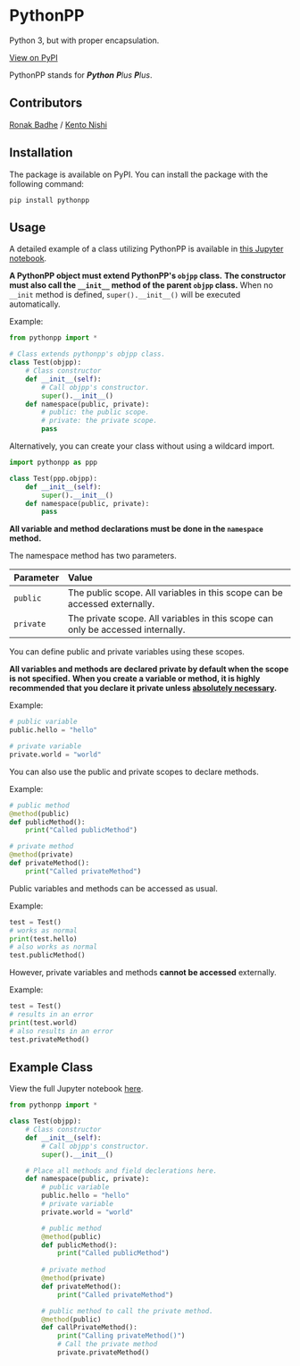 # PythonPP
Python 3, but with proper encapsulation.

[View on PyPI](https://pypi.org/project/pythonpp/)

PythonPP stands for ***Python** **P**lus **P**lus*.

## Contributors

[Ronak Badhe](https://github.com/r2dev2bb8)
/
[Kento Nishi](https://github.com/KentoNishi)

## Installation
The package is available on PyPI.
You can install the package with the following command:
```shell
pip install pythonpp
```

## Usage
A detailed example of a class utilizing PythonPP is available in
[this Jupyter notebook](https://github.com/r2dev2bb8/PythonPP/blob/master/examples/example.ipynb).

**A PythonPP object must extend PythonPP's `objpp` class.**
**The constructor must also call the `__init__` method of the parent `objpp` class.**
When no ``__init`` method is defined, `super().__init__()` will be executed automatically.


Example:
```python
from pythonpp import *

# Class extends pythonpp's objpp class.
class Test(objpp):
    # Class constructor
    def __init__(self):
        # Call objpp's constructor.
        super().__init__()
    def namespace(public, private):
        # public: the public scope.
        # private: the private scope.
        pass
```

Alternatively, you can create your class without using a wildcard import.

```python
import pythonpp as ppp

class Test(ppp.objpp):
    def __init__(self):
        super().__init__()
    def namespace(public, private):
        pass
```

**All variable and method declarations must be done in the `namespace` method.**

 The namespace method has two parameters.

| Parameter | Value |
|:----------|:------|
| `public`  | The public scope. All variables in this scope can be accessed externally.
| `private` | The private scope. All variables in this scope can only be accessed internally. |

You can define public and private variables using these scopes.

**All variables and methods are declared private by default when the scope is not specified.**
**When you create a variable or method, it is highly recommended that you declare it private unless <u>absolutely necessary</u>.**

Example:
```python
# public variable
public.hello = "hello"

# private variable
private.world = "world"
```

You can also use the public and private scopes to declare methods.

Example:
```python
# public method
@method(public)
def publicMethod():
    print("Called publicMethod")

# private method
@method(private)
def privateMethod():
    print("Called privateMethod")
```

Public variables and methods can be accessed as usual.

Example:
```python
test = Test()
# works as normal
print(test.hello)
# also works as normal
test.publicMethod()
```

However, private variables and methods **cannot be accessed** externally.

Example:
```python
test = Test()
# results in an error
print(test.world)
# also results in an error
test.privateMethod()
```

## Example Class
View the full Jupyter notebook [here](https://github.com/r2dev2bb8/PythonPP/blob/master/examples/example.ipynb).

```python
from pythonpp import *

class Test(objpp):
    # Class constructor
    def __init__(self):
        # Call objpp's constructor.
        super().__init__()

    # Place all methods and field declerations here.
    def namespace(public, private):
        # public variable
        public.hello = "hello"
        # private variable
        private.world = "world"

        # public method
        @method(public)
        def publicMethod():
            print("Called publicMethod")
        
        # private method
        @method(private)
        def privateMethod():
            print("Called privateMethod")

        # public method to call the private method.
        @method(public)
        def callPrivateMethod():
            print("Calling privateMethod()")
            # Call the private method
            private.privateMethod()
```